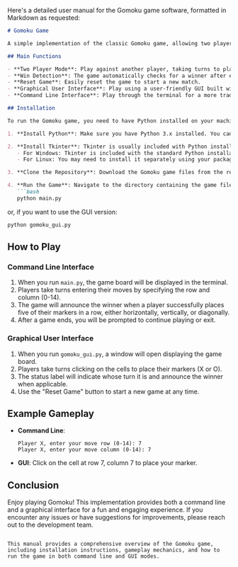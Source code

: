 Here's a detailed user manual for the Gomoku game software, formatted in Markdown as requested:

```markdown
# Gomoku Game

A simple implementation of the classic Gomoku game, allowing two players to compete against each other either through a graphical user interface or in the command line.

## Main Functions

- **Two Player Mode**: Play against another player, taking turns to place their markers on the board.
- **Win Detection**: The game automatically checks for a winner after each move.
- **Reset Game**: Easily reset the game to start a new match.
- **Graphical User Interface**: Play using a user-friendly GUI built with Tkinter.
- **Command Line Interface**: Play through the terminal for a more traditional experience.

## Installation

To run the Gomoku game, you need to have Python installed on your machine. Follow these steps to set up the environment:

1. **Install Python**: Make sure you have Python 3.x installed. You can download it from [python.org](https://www.python.org/downloads/).

2. **Install Tkinter**: Tkinter is usually included with Python installations. If you encounter issues, you can install it using:
   - For Windows: Tkinter is included with the standard Python installation.
   - For Linux: You may need to install it separately using your package manager, e.g., `sudo apt-get install python3-tk`.

3. **Clone the Repository**: Download the Gomoku game files from the repository or copy the provided code into your local directory.

4. **Run the Game**: Navigate to the directory containing the game files and run the following command:
   ```bash
   python main.py
   ```
   or, if you want to use the GUI version:
   ```bash
   python gomoku_gui.py
   ```

## How to Play

### Command Line Interface

1. When you run `main.py`, the game board will be displayed in the terminal.
2. Players take turns entering their moves by specifying the row and column (0-14).
3. The game will announce the winner when a player successfully places five of their markers in a row, either horizontally, vertically, or diagonally.
4. After a game ends, you will be prompted to continue playing or exit.

### Graphical User Interface

1. When you run `gomoku_gui.py`, a window will open displaying the game board.
2. Players take turns clicking on the cells to place their markers (X or O).
3. The status label will indicate whose turn it is and announce the winner when applicable.
4. Use the "Reset Game" button to start a new game at any time.

## Example Gameplay

- **Command Line**:
    ```
    Player X, enter your move row (0-14): 7
    Player X, enter your move column (0-14): 7
    ```

- **GUI**: Click on the cell at row 7, column 7 to place your marker.

## Conclusion

Enjoy playing Gomoku! This implementation provides both a command line and a graphical interface for a fun and engaging experience. If you encounter any issues or have suggestions for improvements, please reach out to the development team.
```

This manual provides a comprehensive overview of the Gomoku game, including installation instructions, gameplay mechanics, and how to run the game in both command line and GUI modes.